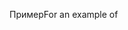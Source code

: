 <span data-ttu-id="02ee5-101">Пример</span><span class="sxs-lookup"><span data-stu-id="02ee5-101">For an example of</span></span>